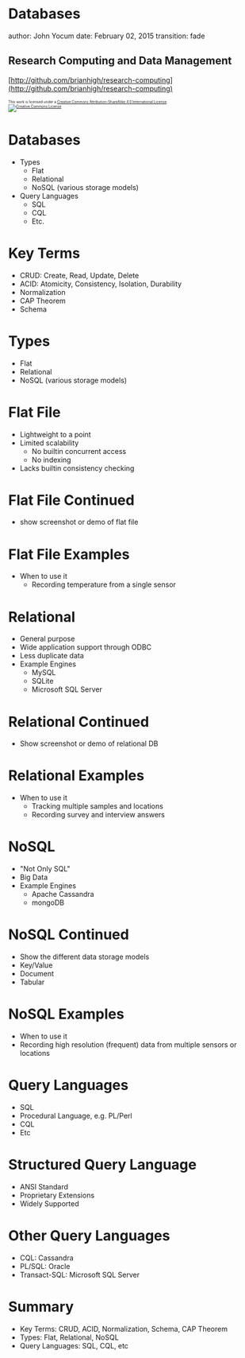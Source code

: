Databases
========================================================
author: John Yocum
date: February 02, 2015
transition: fade

Research Computing and Data Management
-------------------------------------------------------
[http://github.com/brianhigh/research-computing](http://github.com/brianhigh/research-computing)

<small style="font-size:.5em">
This work is licensed under a <a rel="license" href="http://creativecommons.org/licenses/by-sa/4.0/">Creative Commons Attribution-ShareAlike 4.0 International License</a>.<br />
<a rel="license" href="http://creativecommons.org/licenses/by-sa/4.0/"><img alt="Creative Commons License" style="border-width:0" src="https://i.creativecommons.org/l/by-sa/4.0/88x31.png" /></a>
</small> 

Databases
========================================================

- Types
  - Flat
  - Relational
  - NoSQL (various storage models)
- Query Languages
  - SQL
  - CQL
  - Etc.

Key Terms
========================================================

- CRUD: Create, Read, Update, Delete
- ACID: Atomicity, Consistency, Isolation, Durability
- Normalization
- CAP Theorem
- Schema

Types
========================================================

- Flat
- Relational
- NoSQL (various storage models)

Flat File
========================================================

- Lightweight to a point
- Limited scalability
  - No builtin concurrent access
  - No indexing
- Lacks builtin consistency checking

Flat File Continued
========================================================

- show screenshot or demo of flat file

Flat File Examples
========================================================

- When to use it
  - Recording temperature from a single sensor

Relational
========================================================

- General purpose
- Wide application support through ODBC
- Less duplicate data
- Example Engines
  - MySQL
  - SQLite
  - Microsoft SQL Server

Relational Continued
========================================================

- Show screenshot or demo of relational DB

Relational Examples
========================================================

- When to use it
  - Tracking multiple samples and locations
  - Recording survey and interview answers

NoSQL
========================================================

- "Not Only SQL"
- Big Data
- Example Engines
  - Apache Cassandra
  - mongoDB

NoSQL Continued
========================================================

- Show the different data storage models
- Key/Value
- Document
- Tabular

NoSQL Examples
========================================================

- When to use it
 - Recording high resolution (frequent) data from multiple sensors or locations

Query Languages
========================================================

- SQL
- Procedural Language, e.g. PL/Perl
- CQL
- Etc

Structured Query Language
========================================================

- ANSI Standard
- Proprietary Extensions
- Widely Supported

Other Query Languages
========================================================

- CQL: Cassandra
- PL/SQL: Oracle
- Transact-SQL: Microsoft SQL Server

Summary
========================================================

- Key Terms: CRUD, ACID, Normalization, Schema, CAP Theorem
- Types: Flat, Relational, NoSQL
- Query Languages: SQL, CQL, etc
